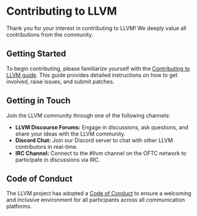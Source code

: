 # Contributing to LLVM

Thank you for your interest in contributing to LLVM! We deeply value all contributions from the community.

## Getting Started

To begin contributing, please familiarize yourself with the [Contributing to LLVM guide](https://llvm.org/docs/Contributing.html). This guide provides detailed instructions on how to get involved, raise issues, and submit patches.

## Getting in Touch

Join the LLVM community through one of the following channels:

- **LLVM Discourse Forums:** Engage in discussions, ask questions, and share your ideas with the LLVM community.
- **Discord Chat:** Join our Discord server to chat with other LLVM contributors in real-time.
- **IRC Channel:** Connect to the #llvm channel on the OFTC network to participate in discussions via IRC.

## Code of Conduct

The LLVM project has adopted a [Code of Conduct](https://llvm.org/docs/CodeOfConduct.html) to ensure a welcoming and inclusive environment for all participants across all communication platforms.
